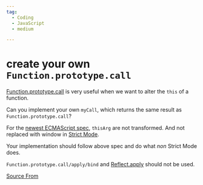 ```yaml
---
tag:
  - Coding
  - JavaScript
  - medium

---
```

  
# create your own `Function.prototype.call`

[Function.prototype.call](https://tc39.es/ecma262/#sec-function.prototype.call) is very useful when we want to alter the `this` of a function.

Can you implement your own `myCall`, which returns the same result as `Function.prototype.call`?

For the [newest ECMAScript spec](https://tc39.es/ecma262/#sec-function.prototype.call), `thisArg` are not transformed. And not replaced with window in [Strict Mode](https://developer.mozilla.org/en-US/docs/Web/JavaScript/Reference/Strict_mode).

Your implementation should follow above spec and do what _non_ Strict Mode does.

`Function.prototype.call/apply/bind` and [Reflect.apply](https://developer.mozilla.org/zh-CN/docs/Web/JavaScript/Reference/Global_Objects/Reflect/apply) should not be used.


[Source From](https://bigfrontend.dev/problem/create-call-method)

  
